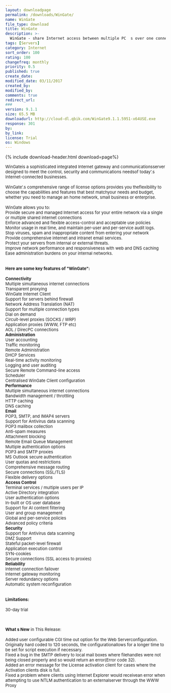 ```yaml
---
layout: downloadpage
permalink: /downloads/WinGate/
name: WinGate
file_type: download
title: WinGate
description: >-
  WinGate - share Internet access between multiple PC  s over one connection
tags: [Servers]
category: Internet
sort_order: 100
rating: 100
changefreq: monthly
priority: 0.5
published: true
create_date:
modified_date: 03/11/2017
created_by:
modified_by:
comments: true
redirect_url:
###
version: 9.1.1
size: 65.5 MB
downloadurl: http://cloud-dl.qbik.com/WinGate9.1.1.5951-x64USE.exe
response: 301
by:
by_link:
license: Trial
os: Windows
---
```


{% include download-header.html download=page%}

<p style="fix-download-text !important">
<p><font size="2"><p>WinGateis a sophisticated integrated Internet gateway and communicationsserver designed to meet the control, security and communications needsof today’.s Internet-connected businesses.<br />
<br />
WinGate’.s comprehensive range of license options provides you theflexibility to choose the capabilities and features that best matchyour needs and budget, whether you need to manage an home network, small business</a> or enterprise. <br />
<br />
WinGate allows you to: <br />
Provide secure and managed Internet access for your entire network via a single or multiple shared internet connections <br />
Enforce advanced and flexible access-control and acceptable use policies <br />
Monitor usage in real time, and maintain per-user and per-service audit logs. <br />
Stop viruses, spam and inappropriate content from entering your network <br />
Provide comprehensive internet and intranet email</a> services. <br />
Protect your servers from internal or external threats. <br />
Improve network performance and responsiveness with web and DNS caching <br />
Ease administration burdens on your internal networks. <br />
<br />
<br />
<span><strong>Here are some key features of "WinGate":</strong></span><br />
<br />
<strong>Connectivity </strong><br />
Multiple simultaneous internet connections<br />
Transparent proxying<br />
WinGate Internet Client<br />
Support for servers behind firewall<br />
Network Address Translation (NAT)<br />
Support for multiple connection types<br />
Dial on demand<br />
Circuit-level proxies (SOCKS / WRP) <br />
Application proxies (WWW, FTP etc) <br />
AOL / DirecPC connections <br />
<strong>Administration </strong><br />
User accounting<br />
Traffic monitoring<br />
Remote Administration<br />
DHCP Services<br />
Real-time activity monitoring<br />
Logging and user auditing<br />
Secure Remote Command-line access<br />
Scheduler<br />
Centralised WinGate Client configuration <br />
<strong>Performance </strong><br />
Multiple simultaneous internet connections<br />
Bandwidth management / throttling<br />
HTTP caching<br />
DNS caching<br />
<strong>Email </strong><br />
POP3, SMTP, and IMAP4 servers<br />
Support for Antivirus data scanning<br />
POP3 mailbox collection<br />
Anti-spam measures<br />
Attachment blocking<br />
Remote Email Queue Management<br />
Multiple authentication options<br />
POP3 and SMTP proxies<br />
MS Outlook secure authentication<br />
User quotas and restrictions<br />
Comprehensive message routing <br />
Secure connections (SSL/TLS) <br />
Flexible delivery options <br />
<strong>Access Control </strong><br />
Terminal services / multiple users per IP<br />
Active Directory integration<br />
User authentication options<br />
In-built or OS user database<br />
Support for AI content filtering<br />
User and group management<br />
Global and per-service policies <br />
Advanced policy criteria <br />
<strong>Security </strong><br />
Support for Antivirus data scanning<br />
DMZ Support<br />
Stateful packet-level firewall<br />
Application execution control<br />
SYN-cookies<br />
Secure connections (SSL access to proxies) <br />
<strong>Reliability </strong><br />
Internet connection failover<br />
Internet gateway monitoring<br />
Server redundancy options<br />
Automatic system reconfiguration <br />
<br />
<br />
<span><strong>Limitations:</strong></span><br />
<br />
30-day trial<br />
</p>
<div class="celltext_big"><br />
<br />
<strong>What s New</strong> in This Release:<br />
<br />
Added user configurable CGI time out option for the Web Serverconfiguration. Originally hard coded to 120 seconds, the configurationallows for a longer time to be set for script execution if necessary.<br />
Fixed a bug in the SMTP delivery to local mail boxes where filehandles were not being closed properly and so would return an error(Error code 32).<br />
Added an error message for the License activation client for cases where the Activation clients disk is full.<br />
Fixed a problem where clients using Internet Explorer would receivean error when attempting to use NTLM authentication to an externalserver through the WWW Proxy</div></p></p>
